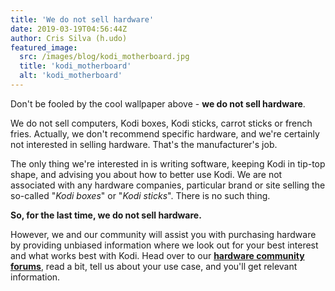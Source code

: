 ```yaml
---
title: 'We do not sell hardware'
date: 2019-03-19T04:56:44Z
author: Cris Silva (h.udo)
featured_image:
  src: /images/blog/kodi_motherboard.jpg
  title: 'kodi_motherboard'
  alt: 'kodi_motherboard'
---
```

Don't be fooled by the cool wallpaper above - **we do not sell hardware**.

 We do not sell computers, Kodi boxes, Kodi sticks, carrot sticks or french fries. Actually, we don't recommend specific hardware, and we're certainly not interested in selling hardware. That's the manufacturer's job.

 The only thing we're interested in is writing software, keeping Kodi in tip-top shape, and advising you about how to better use Kodi. We are not associated with any hardware companies, particular brand or site selling the so-called "*Kodi boxes*" or "*Kodi sticks*". There is no such thing.

 **So, for the last time, we do not sell hardware.**

 However, we and our community will assist you with purchasing hardware by providing unbiased information where we look out for your best interest and what works best with Kodi. Head over to our **[hardware community forums](https://forum.kodi.tv/forumdisplay.php?fid=112)**, read a bit, tell us about your use case, and you'll get relevant information.

 